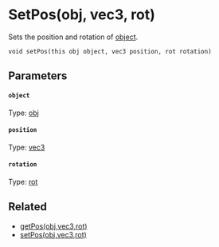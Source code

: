 # SetPos(obj, vec3, rot)

Sets the position and rotation of [object](#object).

```
void setPos(this obj object, vec3 position, rot rotation)
```

## Parameters

#### `object`
Type: [obj](/MdDocs/Types/Obj.md)

#### `position`
Type: [vec3](/MdDocs/Types/Vec3.md)

#### `rotation`
Type: [rot](/MdDocs/Types/Rot.md)

## Related

 - [getPos(obj,vec3,rot)](/MdDocs/Functions/Objects/GetPos.md)
 - [setPos(obj,vec3,rot)](/MdDocs/Functions/Objects/SetPos2.md)

